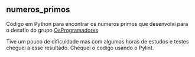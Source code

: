 ## numeros_primos

Código em Python para encontrar os numeros primos que desenvolvi para o desafio do grupo [OsProgramadores](https://osprogramadores.com/) 

Tive um pouco de dificuldade mas com algumas horas de estudos e testes cheguei a esse resultado.
Chequei o codigo usando o Pylint.
